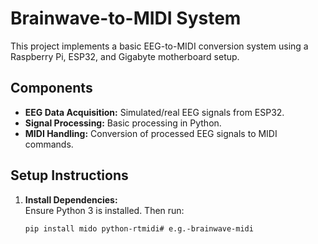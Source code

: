 # Brainwave-to-MIDI System

This project implements a basic EEG-to-MIDI conversion system using a Raspberry Pi, ESP32, and Gigabyte motherboard setup.

## Components
- **EEG Data Acquisition:** Simulated/real EEG signals from ESP32.
- **Signal Processing:** Basic processing in Python.
- **MIDI Handling:** Conversion of processed EEG signals to MIDI commands.

## Setup Instructions
1. **Install Dependencies:**  
   Ensure Python 3 is installed. Then run:
   ```bash
   pip install mido python-rtmidi# e.g.-brainwave-midi